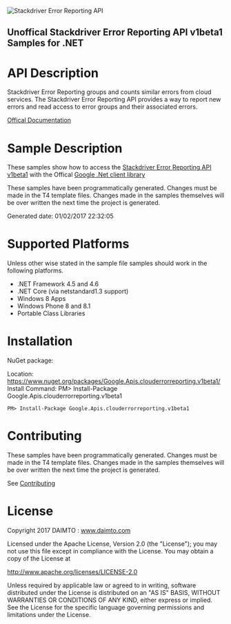 ﻿![Stackdriver Error Reporting API](https://www.gstatic.com/images/branding/product/1x/googleg_32dp.png)

## Unoffical Stackdriver Error Reporting API v1beta1 Samples for .NET  ##

API Description
=============

Stackdriver Error Reporting groups and counts similar errors from cloud services. The Stackdriver Error Reporting API provides a way to report new errors and read access to error groups and their associated errors.

[Offical Documentation](https://cloud.google.com/error-reporting/)

Sample Description
=============

These samples show how to access the [Stackdriver Error Reporting API v1beta1](https://cloud.google.com/error-reporting/) with the Offical [Google .Net client library](https://github.com/google/google-api-dotnet-client)

These samples have been programmatically generated. Changes must be made in the T4 template files. Changes made in the samples themselves will be over written the next time the project is generated.

Generated date: 01/02/2017 22:32:05 

Supported Platforms
=================================

Unless other wise stated in the sample file samples should work in the following platforms.

* .NET Framework 4.5 and 4.6
* .NET Core (via netstandard1.3 support)
* Windows 8 Apps
* Windows Phone 8 and 8.1
* Portable Class Libraries

Installation
=================================

NuGet package:

Location: https://www.nuget.org/packages/Google.Apis.clouderrorreporting.v1beta1/ 
Install Command: PM>  Install-Package Google.Apis.clouderrorreporting.v1beta1

```
PM> Install-Package Google.Apis.clouderrorreporting.v1beta1
```

Contributing
=================================

These samples have been programmatically generated. Changes must be made in the T4 template files. Changes made in the samples themselves will be over written the next time the project is generated.

See [Contributing](CONTRIBUTING.md)

License
=================================

Copyright 2017 DAIMTO :  www.daimto.com

Licensed under the Apache License, Version 2.0 (the "License"); you may not use this file except in compliance with
the License. You may obtain a copy of the License at

http://www.apache.org/licenses/LICENSE-2.0

Unless required by applicable law or agreed to in writing, software distributed under the License is distributed on
an "AS IS" BASIS, WITHOUT WARRANTIES OR CONDITIONS OF ANY KIND, either express or implied. See the License for the
specific language governing permissions and limitations under the License.